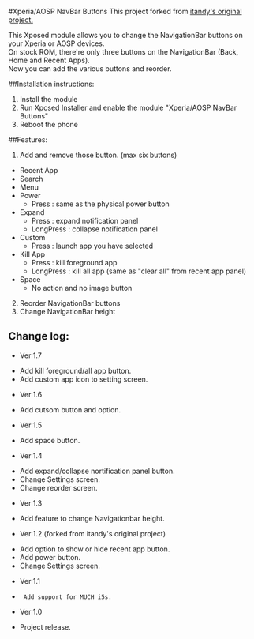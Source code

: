 #Xperia/AOSP NavBar Buttons
This project forked from [itandy's original project.](https://github.com/itandy/XperiaAOSPNavBarButtons "itandy/XperiaAOSPNavBarButtons")

This Xposed module allows you to change the NavigationBar buttons on your Xperia or AOSP devices.  
On stock ROM, there're only three buttons on the NavigationBar (Back, Home and Recent Apps).  
Now you can add the various buttons and reorder.

##Installation instructions:
1. Install the module
2. Run Xposed Installer and enable the module "Xperia/AOSP NavBar Buttons"
3. Reboot the phone

##Features:
1. Add and remove those button. (max six buttons)  
 - Recent App
 - Search
 - Menu
 - Power
     * Press : same as the physical power button
 - Expand
     * Press : expand notification panel
     * LongPress : collapse notification panel
 - Custom
     * Press : launch app you have selected
 - Kill App
     * Press : kill foreground app  
     * LongPress : kill all app (same as "clear all" from recent app panel)  
 - Space
     * No action and no image button
2. Reorder NavigationBar buttons
3. Change NavigationBar height

## Change log:
* Ver 1.7
 - Add kill foreground/all app button.
 - Add custom app icon to setting screen.
* Ver 1.6
 - Add cutsom button and option.
* Ver 1.5
 - Add space button.
* Ver 1.4
 - Add expand/collapse nortification panel button.
 - Change Settings screen.
 - Change reorder screen.
* Ver 1.3
 - Add feature to change Navigationbar height.
* Ver 1.2 (forked from itandy's original project)
 - Add option to show or hide recent app button.
 - Add power button.
 - Change Settings screen.
* Ver 1.1
 -  	Add support for MUCH i5s.
* Ver 1.0
 - Project release.
